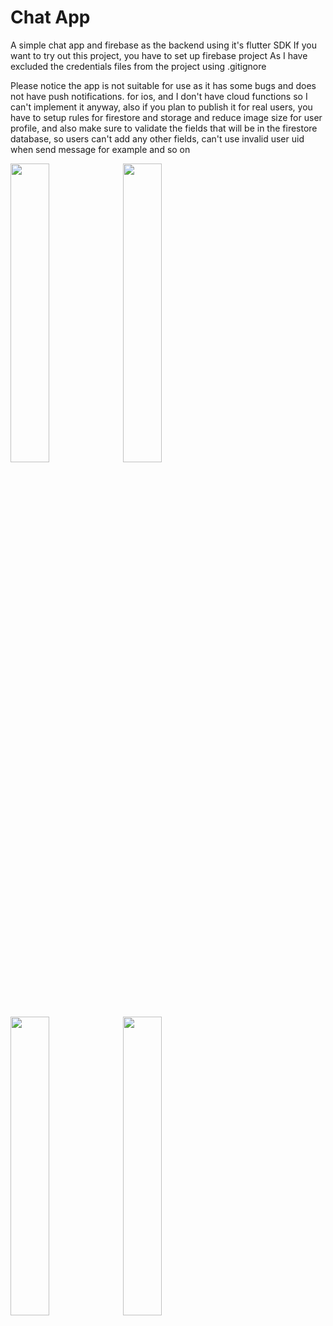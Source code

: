 # Chat App

A simple chat app and firebase as the backend using it's flutter SDK
If you want to try out this project, you have to set up firebase project
As I have excluded the credentials files from the project using .gitignore

Please notice the app is not suitable for use as it has some bugs and does not have push notifications.
for ios, and I don't have cloud functions so I can't implement it anyway, also
if you plan to publish it for real users, you have to setup rules for firestore and storage
and reduce image size for user profile, and also make sure to validate the fields that will be
in the firestore database, so users can't add any other fields, can't use invalid user uid when send message
for example and so on

<p float="left">
  <img width=35% src="https://user-images.githubusercontent.com/73608287/210568425-46e0fba6-5074-4182-8365-b6aa43a807a1.png">
  <img width=35% src="https://user-images.githubusercontent.com/73608287/210568423-89c24f72-bf88-4dd4-b29f-d5d2a0b19a20.png">
  <img width=35% src="https://user-images.githubusercontent.com/73608287/210568415-e2ba5d40-bd19-4770-9674-fff72e0426b2.png">
  <img width=35% src="https://user-images.githubusercontent.com/73608287/210568401-2d8489b8-94b8-4029-9e19-a7b9f21da149.png">
</p>
